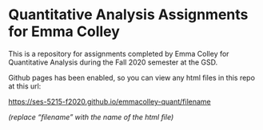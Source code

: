 # Quantitative Analysis Assignments for Emma Colley

This is a repository for assignments completed by Emma Colley for Quantitative Analysis during the Fall 2020 semester at the GSD.

Github pages has been enabled, so you can view any html files in this repo at this url:

https://ses-5215-f2020.github.io/emmacolley-quant/filename

*(replace “filename” with the name of the html file)*
